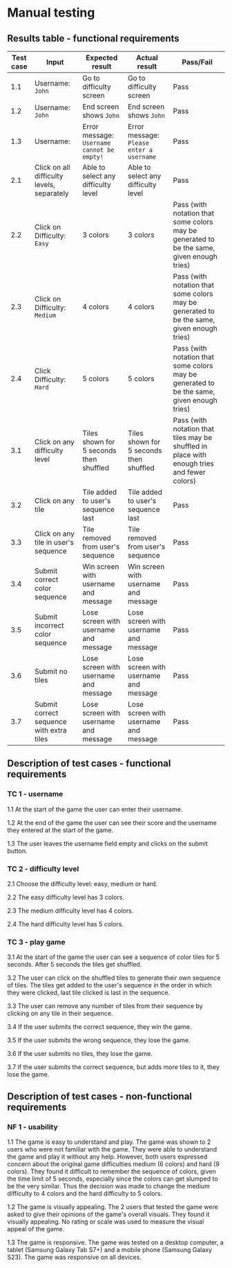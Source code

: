 # Manual testing

## Results table - functional requirements

| Test case | Input | Expected result | Actual result | Pass/Fail |
| --- | --- | --- | --- | --- |
| 1.1 | Username: `John` | Go to difficulty screen | Go to difficulty screen | Pass |
| 1.2 | Username: `John` | End screen shows `John` | End screen shows `John` | Pass |
| 1.3 | Username: ` ` | Error message: `Username cannot be empty!` | Error message: `Please enter a username` | Pass |
| 2.1 | Click on all difficulty levels, separately | Able to select any difficulty level | Able to select any difficulty level | Pass |
| 2.2 | Click on Difficulty: `Easy` | 3 colors | 3 colors | Pass (with notation that some colors may be generated to be the same, given enough tries) |
| 2.3 | Click on Difficulty: `Medium` | 4 colors | 4 colors | Pass (with notation that some colors may be generated to be the same, given enough tries) |
| 2.4 | Click Difficulty: `Hard` | 5 colors | 5 colors | Pass (with notation that some colors may be generated to be the same, given enough tries) |
| 3.1 | Click on any difficulty level | Tiles shown for 5 seconds then shuffled | Tiles shown for 5 seconds then shuffled | Pass (with notation that tiles may be shuffled in place with enough tries and fewer colors) |
| 3.2 | Click on any tile | Tile added to user's sequence last | Tile added to user's sequence last | Pass |
| 3.3 | Click on any tile in user's sequence | Tile removed from user's sequence | Tile removed from user's sequence | Pass |
| 3.4 | Submit correct color sequence | Win screen with username and message | Win screen with username and message | Pass |
| 3.5 | Submit incorrect color sequence | Lose screen with username and message | Lose screen with username and message | Pass |
| 3.6 | Submit no tiles | Lose screen with username and message | Lose screen with username and message | Pass |
| 3.7 | Submit correct sequence with extra tiles | Lose screen with username and message | Lose screen with username and message | Pass |

## Description of test cases - functional requirements

### TC 1 - username

1.1 At the start of the game the user can enter their username.

1.2 At the end of the game the user can see their score and the username they entered at the start of the game.

1.3 The user leaves the username field empty and clicks on the submit button.


### TC 2 - difficulty level

2.1 Choose the difficulty level: easy, medium or hard.

2.2 The easy difficulty level has 3 colors.

2.3 The medium difficulty level has 4 colors.

2.4 The hard difficulty level has 5 colors.


### TC 3 - play game

3.1 At the start of the game the user can see a sequence of color tiles for 5 seconds. After 5 seconds the tiles get shuffled.

3.2 The user can click on the shuffled tiles to generate their own sequence of tiles. The tiles get added to the user's sequence in the order in which they were clicked, last tile clicked is last in the sequence.

3.3 The user can remove any number of tiles from their sequence by clicking on any tile in their sequence.

3.4 If the user submits the correct sequence, they win the game.

3.5 If the user submits the wrong sequence, they lose the game.

3.6 If the user submits no tiles, they lose the game.

3.7 If the user submits the correct sequence, but adds more tiles to it, they lose the game.

## Description of test cases - non-functional requirements

### NF 1 - usability

1.1 The game is easy to understand and play.
The game was shown to 2 users who were not familiar with the game. They were able to understand the game and play it without any help. However, both users expressed concern about the original game difficulties medium (6 colors) and hard (9 colors). They found it difficult to remember the sequence of colors, given the time limit of 5 seconds, especially since the colors can get slumped to be the very similar. Thus the decision was made to change the medium difficulty to 4 colors and the hard difficulty to 5 colors.

1.2 The game is visually appealing.
The 2 users that tested the game were asked to give their opinions of the game's overall visuals. They found it visually appealing. No rating or scale was used to measure the visual appeal of the game. 

1.3 The game is responsive.
The game was tested on a desktop computer, a tablet (Samsung Galaxy Tab S7+) and a mobile phone (Samsung Galaxy S23). The game was responsive on all devices. 
